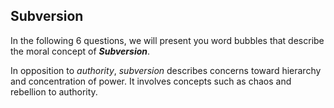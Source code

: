 ## Subversion

In the following 6 questions, we will present you word bubbles that describe the moral concept of ***Subversion***.

In opposition to *authority*, *subversion* describes concerns toward hierarchy and concentration of power. It involves concepts such as chaos and rebellion to authority.